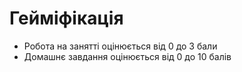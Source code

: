 # Гейміфікація
- Робота на занятті оцінюється від 0 до 3 бали
- Домашнє завдання оцінюється від 0 до 10 балів